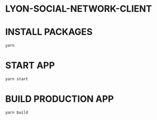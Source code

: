 # LYON-SOCIAL-NETWORK-CLIENT #

# INSTALL PACKAGES #
	yarn

# START APP #
	yarn start

# BUILD PRODUCTION APP #
	yarn build
